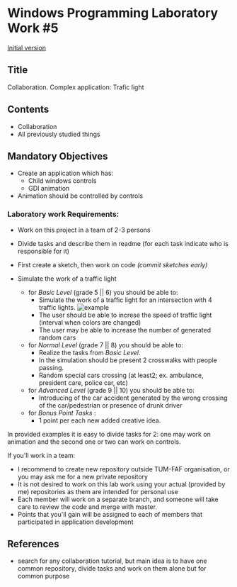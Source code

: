 # Windows Programming Laboratory Work #5
[Initial version](https://github.com/TUM-FAF/WP/edit/master/lab%235/README.md)

## Title
Collaboration. Complex application: Trafic light

## Contents
* Collaboration
* All previously studied things

## Mandatory Objectives
* Create an application which has:
  * Child windows controls
  * GDI animation
* Animation should be controlled by controls


### Laboratory work Requirements:
* Work on this project in a team of 2-3 persons 
* Divide tasks and describe them in readme (for each task indicate who is responsible for it)
* First create a sketch, then work on code  _(commit sketches early)_

* Simulate the work of a traffic light

  - for _Basic Level_ (grade 5 || 6) you should be able to:
    * Simulate the work of a traffic light for an intersection with 4 traffic lights.
    ![example](http://www.rms.nsw.gov.au/images/roads/safety-rules/roadrules/traffic-lights-car-a.jpg "Graphical example")
    * The user should be able to increse the speed of traffic light (interval when colors are changed)
    * The user may be able to increase the number of generated random cars 
  - for _Normal Level_ (grade 7 || 8) you should be able to:
    * Realize the tasks from _Basic Level_.
    * In the simulation should be present 2 crosswalks with people passing.
    * Random special cars crossing (at least2; ex. ambulance, president care, police car, etc)
  - for _Advanced Level_ (grade 9 || 10) you should be able to:
    * Introducing of the car accident generated by the wrong crossing of the car/pedestrian or presence of drunk driver
  - for _Bonus Point Tasks_ :
    * 1 point per each new added creative idea. 

In provided examples it is easy to divide tasks for 2: one may work on animation and the second one or two can work on controls.

If you'll work in a team:
* I recommend to create new repository outside TUM-FAF organisation, or you may ask me for a new private repository
* It is not desired to work on this lab work using your actual (provided by me) repositories as them are intended for personal use
* Each member will work on a separate branch, and someone will take care to review the code and merge with master.
* Points that you'll gain will be assigned to each of members that participated in application development

## References
* search for any collaboration tutorial, but main idea is to have one common repository, divide tasks and work on them alone but for common purpose 
